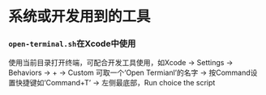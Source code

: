 # 系统或开发用到的工具

### `open-terminal.sh`在Xcode中使用

 使用当前目录打开终端，可配合开发工具使用，如Xcode -> Settings -> Behaviors -> + -> Custom 可取一个‘Open Termianl’的名字 -> 按Command设置快捷键如‘Command+T’ -> 左侧最底部，Run choice the script
